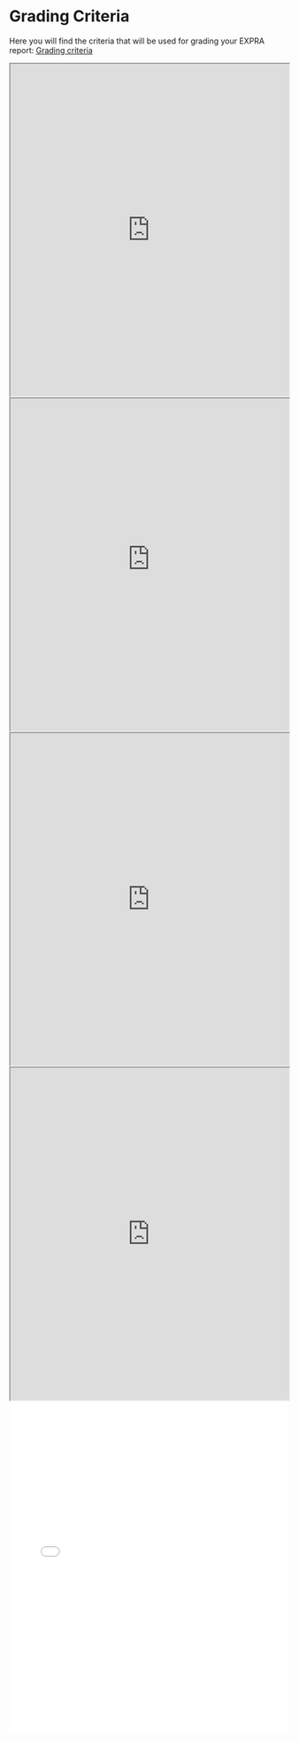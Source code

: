 # Grading Criteria

Here you will find the criteria that will be used for grading your EXPRA report: [Grading criteria](../static/EXPRA_Grading_criteria.pdf) 

<iframe src="https://github.com/luciebinder/expra/blob/main/static/EXPRA_Grading_criteria.pdf?raw=true" width="100%" height="600px"></iframe>



<iframe src="https://raw.githubusercontent.com/luciebinder/expra/main/static/EXPRA_Grading_criteria.pdf" width="100%" height="600px"></iframe>

<iframe src="https://luciebinder.github.io/expra/blob/main/static/EXPRA_Grading_criteria.pdf" width="100%" height="600px"></iframe>
<iframe src="https://luciebinder.github.io/expra/static/EXPRA_Grading_criteria.pdf" width="100%" height="600px"></iframe>


<embed src="../static/EXPRA_Grading_criteria.pdf" width="100%" height="600px" type="application/pdf">
